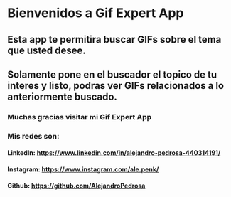 # Bienvenidos a Gif Expert App
## Esta app te permitira buscar GIFs sobre el tema que usted desee.
## Solamente pone en el buscador el topico de tu interes y listo, podras ver GIFs relacionados a lo anteriormente buscado.
### Muchas gracias visitar mi Gif Expert App
### Mis redes son: 
#### LinkedIn: https://www.linkedin.com/in/alejandro-pedrosa-440314191/
#### Instagram: https://www.instagram.com/ale.penk/
#### Github:  https://github.com/AlejandroPedrosa
